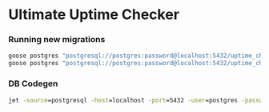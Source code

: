 # Ultimate Uptime Checker

### Running new migrations

```cmd
goose postgres "postgresql://postgres:password@localhost:5432/uptime_checker?sslmode=disable" create create_user_table sql
goose postgres "postgresql://postgres:password@localhost:5432/uptime_checker?sslmode=disable" up
```

### DB Codegen

```cmd
jet -source=postgresql -host=localhost -port=5432 -user=postgres -password=password -dbname=uptime_checker -schema=public -path=./schema -ignore-tables=goose_db_version,gue_jobs
```
